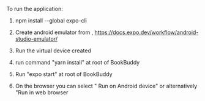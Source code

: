 To run the application:

1. npm install --global expo-cli

2. Create android emulator from , https://docs.expo.dev/workflow/android-studio-emulator/

3. Run the virtual device created

4. run command "yarn install" at root of BookBuddy

5. Run "expo start" at root of BookBuddy

6. On the browser you can select " Run on Android device" or alternatively "Run in web browser
